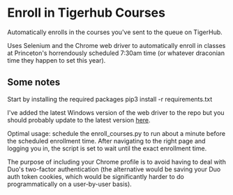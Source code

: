 # Enroll in Tigerhub Courses
Automatically enrolls in the courses you've sent to the queue on TigerHub.

Uses Selenium and the Chrome web driver to automatically enroll in classes at Princeton's horrendously scheduled 7:30am time (or whatever draconian time they happen to set this year).

## Some notes
Start by installing the required packages
pip3 install -r requirements.txt

I've added the latest Windows version of the web driver to the repo but you should probably update to the latest version [here](https://chromedriver.chromium.org/downloads).

Optimal usage: schedule the enroll_courses.py to run about a minute before the scheduled enrollment time. After navigating to the right page and logging you in, the script is set to wait until the exact enrollment time.

The purpose of including your Chrome profile is to avoid having to deal with Duo's two-factor authentication (the alternative would be saving your Duo auth token cookies, which would be significantly harder to do programmatically on a user-by-user basis).
